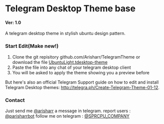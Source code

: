 # Telegram Desktop Theme base
#### Ver: 1.0
A telegram desktop theme in stylish ubuntu design pattern.

### Start Edit(Make new!)
1. Clone the git repisitory github.com/Arisharr/TelegramTheme or download the file [UbuntuLight.tdesktop-theme](https://github.com/Arisharr/TelegramTheme/blob/master/UbuntuLight.tdesktop-theme)
2. Paste the file into any chat of your telegram desktop client
3. You will be asked to apply the theme showing you a preview before

But here's also an official Telegram Support guide on how to edit and install Telegram Desktop themes: http://telegra.ph/Create-Telegram-Theme-01-12.

### Contact
Just send me [@arisharr](https://t.me/arisharr) a message in telegram.
report users :  [@parisharrbot](https://t.me/parisharrbot)
follow me on telegram : [@SPRCPU_COMPANY](https://t.me/SPRCPU_COMPANY)
